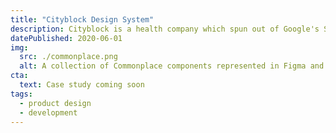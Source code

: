 ```yaml
---
title: "Cityblock Design System"
description: Cityblock is a health company which spun out of Google's Sidewalk Labs. I founded Cityblock's first UX Engineering role after coming on board as a Product Designer. Over the following 2½ years, I built and expanded a design system in Figma and React for Cityblock's care management tool, Commons. It's called Commonplace.
datePublished: 2020-06-01
img:
  src: ./commonplace.png
  alt: A collection of Commonplace components represented in Figma and in code.
cta:
  text: Case study coming soon
tags:
  - product design
  - development
---
```


